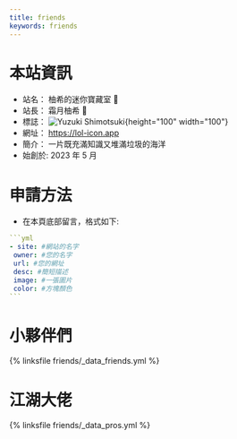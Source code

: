 ```yaml
---
title: friends
keywords: friends
---
```


# 本站資訊
- 站名： 柚希的迷你寶藏室 🍊
- 站長： 霜月柚希 🍊
- 標誌： ![Yuzuki Shimotsuki](https://lol-icon.app/assets/avatar.webp){height="100" width="100"}
- 網址： https://lol-icon.app
- 簡介： 一片既充滿知識又堆滿垃圾的海洋
- 始創於: 2023 年 5 月

# 申請方法
- 在本頁底部留言，格式如下:

~~~yml
```yml
- site: #網站的名字
 owner: #您的名字
 url: #您的網址
 desc: #簡短描述
 image: #一張圖片
 color: #方塊顏色
```
~~~

# 小夥伴們
{% linksfile friends/_data_friends.yml %}

# 江湖大佬
{% linksfile friends/_data_pros.yml %}
